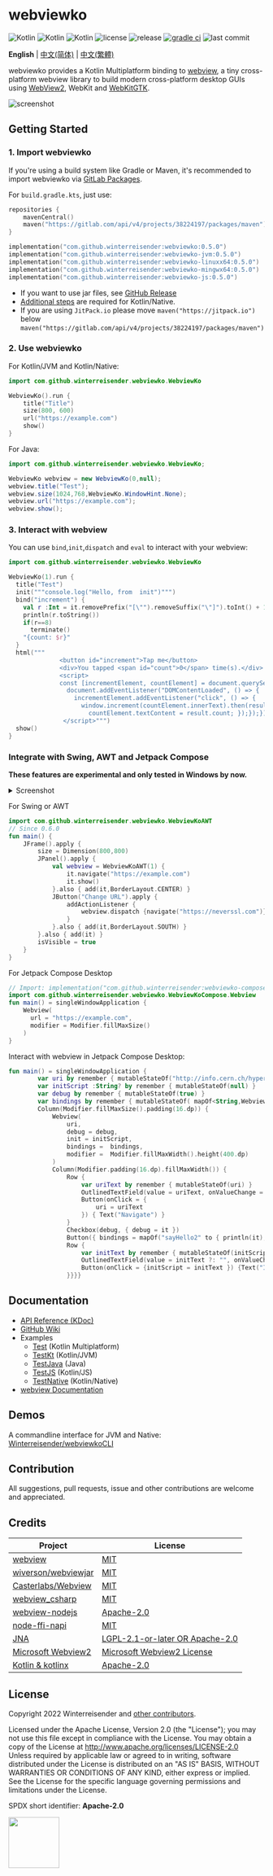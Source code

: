 # webviewko

![Kotlin](https://img.shields.io/badge/Kotlin%2FJVM-7F52FF?logo=kotlin&logoColor=FFFFFF)
![Kotlin](https://img.shields.io/badge/Kotlin%2FNative-262D3A?logo=kotlin&logoColor=FFFFFF)
![Kotlin](https://img.shields.io/badge/Kotlin%2FJS-339933?logo=kotlin&logoColor=FFFFFF)
![license](https://img.shields.io/github/license/Winterreisender/webviewko?color=3DA639)
![release](https://img.shields.io/github/v/release/Winterreisender/webviewko?label=release&include_prereleases)
[![gradle ci](https://github.com/Winterreisender/webviewko/actions/workflows/gradle-ci.yml/badge.svg)](https://github.com/Winterreisender/webviewko/actions/workflows/gradle-ci.yml)
![last commit](https://img.shields.io/github/last-commit/Winterreisender/webviewko)

<!-- 
See [RFC4646](https://www.ietf.org/rfc/rfc4646.txt), [W3C language tags](https://www.w3.org/International/articles/language-tags/#bytheway) and [iana](https://www.iana.org/assignments/language-subtag-registry)
-->

**English** | [中文(简体)](docs/README.zh-Hans.md) | [中文(繁體)](docs/README.zh-Hant.md) 

webviewko provides a Kotlin Multiplatform binding to [webview](https://github.com/webview/webview), a tiny cross-platform webview library to build modern cross-platform desktop GUIs using [WebView2](https://developer.microsoft.com/en-us/microsoft-edge/webview2/), WebKit and [WebKitGTK](https://webkitgtk.org/).

![screenshot](screenshot.jpg)

<!--
## Highlights

### Kotlin/JVM and Java

- Tiny size: The demo jar distribution is `<5MB`
- Support Windows, Linux and macOS

### Kotlin/Native

- Tiny size: The demo is `<1MB` for Linux and `<1.5MB` for Windows
- Support Windows and Linux
-->

## Getting Started

### 1. Import webviewko

If you're using a build system like Gradle or Maven, it's recommended to import webviewko via [GitLab Packages](https://gitlab.com/Winterreisender/webviewko/-/packages/). 

For `build.gradle.kts`, just use:

```kotlin {3}
repositories {
    mavenCentral()
    maven("https://gitlab.com/api/v4/projects/38224197/packages/maven")
}

implementation("com.github.winterreisender:webviewko:0.5.0")            // Kotlin Multiplatform
implementation("com.github.winterreisender:webviewko-jvm:0.5.0")        // Java and Kotlin/JVM
implementation("com.github.winterreisender:webviewko-linuxx64:0.5.0")   // Kotlin/Native Linux x64
implementation("com.github.winterreisender:webviewko-mingwx64:0.5.0")   // Kotlin/Native Windows x64
implementation("com.github.winterreisender:webviewko-js:0.5.0")         // Kotlin/JS Node.js
```

- If you want to use jar files, see [GitHub Release](https://github.com/Winterreisender/webviewko/releases)  
- [Additional steps](https://github.com/Winterreisender/webviewko/wiki/How-to-Import#using-gradle-with-kotlinnative) are required for Kotlin/Native. 
- If you are using `JitPack.io` please move `maven("https://jitpack.io")` below `maven("https://gitlab.com/api/v4/projects/38224197/packages/maven")`

### 2. Use webviewko

For Kotlin/JVM and Kotlin/Native:

```kotlin
import com.github.winterreisender.webviewko.WebviewKo

WebviewKo().run {
    title("Title")
    size(800, 600)
    url("https://example.com")
    show()
}
```

For Java:

```java
import com.github.winterreisender.webviewko.WebviewKo;

WebviewKo webview = new WebviewKo(0,null);
webview.title("Test");
webview.size(1024,768,WebviewKo.WindowHint.None);
webview.url("https://example.com");
webview.show();
```

### 3. Interact with webview

You can use `bind`,`init`,`dispatch` and `eval` to interact with your webview:

```kotlin
import com.github.winterreisender.webviewko.WebviewKo

WebviewKo(1).run {
  title("Test")
  init("""console.log("Hello, from  init")""")
  bind("increment") {
    val r :Int = it.removePrefix("[\"").removeSuffix("\"]").toInt() + 1
    println(r.toString())
    if(r==8)
      terminate()
    "{count: $r}"
  }
  html("""
              <button id="increment">Tap me</button>
              <div>You tapped <span id="count">0</span> time(s).</div>
              <script>
              const [incrementElement, countElement] = document.querySelectorAll("#increment, #count");
                document.addEventListener("DOMContentLoaded", () => {
                  incrementElement.addEventListener("click", () => {
                    window.increment(countElement.innerText).then(result => {
                      countElement.textContent = result.count; });});});
               </script>""")
  show()
}
```

### Integrate with Swing, AWT and Jetpack Compose

**These features are experimental and only tested in Windows by now.**

<details>
  <summary>Screenshot</summary>
  <img src="compose/screenshot-compose.jpg"/>
</details>

For Swing or AWT

```kotlin
import com.github.winterreisender.webviewko.WebviewKoAWT
// Since 0.6.0
fun main() {
    JFrame().apply {
        size = Dimension(800,800)
        JPanel().apply {
            val webview = WebviewKoAWT(1) {
                it.navigate("https://example.com")
                it.show()
            }.also { add(it,BorderLayout.CENTER) }
            JButton("Change URL").apply {
                addActionListener {
                    webview.dispatch {navigate("https://neverssl.com")}
                }
            }.also { add(it,BorderLayout.SOUTH) }
        }.also { add(it) }
        isVisible = true
    }
}
```

For Jetpack Compose Desktop

```kotlin
// Import: implementation("com.github.winterreisender:webviewko-compose:0.6.0-SNAPSHOT")
import com.github.winterreisender.webviewko.WebviewKoCompose.Webview
fun main() = singleWindowApplication {
    Webview(
      url = "https://example.com",
      modifier = Modifier.fillMaxSize()
    )
}
```

Interact with webview in Jetpack Compose Desktop:

```kotlin
fun main() = singleWindowApplication {
        var uri by remember { mutableStateOf("http://info.cern.ch/hypertext/WWW/TheProject.html") }
        var initScript :String? by remember { mutableStateOf(null) }
        var debug by remember { mutableStateOf(true) }
        var bindings by remember { mutableStateOf( mapOf<String,WebviewKo.(String)->String>("sayHello" to { println("it"); ""}) ) }
        Column(Modifier.fillMaxSize().padding(16.dp)) {
            Webview(
                uri,
                debug = debug,
                init = initScript,
                bindings =  bindings,
                modifier =  Modifier.fillMaxWidth().height(400.dp)
            )
            Column(Modifier.padding(16.dp).fillMaxWidth()) {
                Row {
                    var uriText by remember { mutableStateOf(uri) }
                    OutlinedTextField(value = uriText, onValueChange = { uriText = it })
                    Button(onClick = {
                        uri = uriText
                    }) { Text("Navigate") }
                }
                Checkbox(debug, { debug = it })
                Button({ bindings = mapOf("sayHello2" to { println(it); "" }) }) {Text("Change bindings")}
                Row {
                    var initText by remember { mutableStateOf(initScript) }
                    OutlinedTextField(value = initText ?: "", onValueChange = { initText = it })
                    Button(onClick = {initScript = initText }) {Text("Init")}
                }}}}
```

## Documentation

- [API Reference (KDoc)](https://winterreisender.github.io/webviewko/docs/kdoc/index.html)
- [GitHub Wiki](https://github.com/Winterreisender/webviewko/wiki)
- Examples
  - [Test](https://github.com/Winterreisender/webviewko/blob/main/src/commonTest/kotlin/Test.kt) (Kotlin Multiplatform)
  - [TestKt](https://github.com/Winterreisender/webviewko/blob/main/src/jvmTest/kotlin/TestKt.kt) (Kotlin/JVM)
  - [TestJava](https://github.com/Winterreisender/webviewko/blob/main/src/jvmTest/java/TestJava.java) (Java)
  - [TestJS](https://github.com/Winterreisender/webviewko/blob/main/src/jsTest/kotlin/TestJS.kt) (Kotlin/JS)
  - [TestNative](https://github.com/Winterreisender/webviewko/blob/main/src/nativeTest/kotlin/TestNative.kt) (Kotlin/Native)
- [webview Documentation](https://webview.dev/)

## Demos

A commandline interface for JVM and Native: [Winterreisender/webviewkoCLI](https://github.com/Winterreisender/webviewkoCLI)

## Contribution

All suggestions, pull requests, issue and other contributions are welcome and appreciated.

## Credits

| Project                                                                      | License                                                                                                         |
|------------------------------------------------------------------------------|-----------------------------------------------------------------------------------------------------------------|
| [webview](https://github.com/webview/webview)                                | [MIT](https://github.com/webview/webview/blob/master/LICENSE)                                                   |
| [wiverson/webviewjar](https://github.com/wiverson/webviewjar)                | [MIT](https://github.com/wiverson/webviewjar/blob/master/LICENSE)                                               |
| [Casterlabs/Webview](https://github.com/Casterlabs/Webview)                  | [MIT](https://github.com/Casterlabs/Webview/blob/main/LICENSE.md)                                               |
| [webview_csharp](https://github.com/webview/webview_csharp)                  | [MIT](https://github.com/webview/webview_csharp/blob/master/LICENSE)                                            |
| [webview-nodejs](https://github.com/Winterreisender/webview-nodejs)          | [Apache-2.0](https://github.com/Winterreisender/webview-nodejs/blob/master/LICENSE)                             |
| [node-ffi-napi](https://github.com/node-ffi-napi/node-ffi-napi)              | [MIT](https://github.com/node-ffi-napi/node-ffi-napi/blob/master/LICENSE)                                       |
| [JNA](https://github.com/java-native-access/jna)                             | [LGPL-2.1-or-later OR Apache-2.0](https://github.com/java-native-access/jna/blob/master/LICENSE)                |
| [Microsoft Webview2](https://www.nuget.org/packages/Microsoft.Web.WebView2/) | [Microsoft Webview2 License](https://www.nuget.org/packages/Microsoft.Web.WebView2/1.0.1245.22/License)         |
| [Kotlin & kotlinx](https://kotlinlang.org/)                                  | [Apache-2.0](https://github.com/JetBrains/kotlin/blob/master/LICENSE)                                           |

## License

Copyright 2022 Winterreisender and [other contributors](https://github.com/Winterreisender/webviewko/graphs/contributors).

Licensed under the Apache License, Version 2.0 (the "License"); you may not use this file except in compliance with the License. You may obtain a copy of the License at http://www.apache.org/licenses/LICENSE-2.0  
Unless required by applicable law or agreed to in writing, software distributed under the License is distributed on an "AS IS" BASIS, WITHOUT WARRANTIES OR CONDITIONS OF ANY KIND, either express or implied.  
See the License for the specific language governing permissions and limitations under the License.

SPDX short identifier: **Apache-2.0**

<img src="https://opensource.org/sites/default/files/public/OSIApproved.svg" width="100" />
